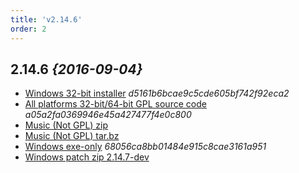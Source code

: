 ```yaml
---
title: 'v2.14.6'
order: 2
---
```

## 2.14.6 _{2016-09-04}_

- [Windows 32-bit installer](https://github.com/the3dfxdude/7kaa/releases/download/v2.14.6/7kaa-install-win32-2.14.6.exe) _d5161b6bcae9c5cde605bf742f92eca2_
- [All platforms 32-bit/64-bit GPL source code](https://github.com/the3dfxdude/7kaa/releases/download/v2.14.6/7kaa-2.14.6.tar.xz) _a05a2fa0369946e45a427477f4e0c800_
- [Music (Not GPL) zip](https://www.7kfans.com/downloads/7kaa-music.zip)
- [Music (Not GPL) tar.bz](https://www.7kfans.com/downloads/7kaa-music.tar.bz2)
- [Windows exe-only](https://github.com/the3dfxdude/7kaa/releases/download/v2.14.6/7kaa.exe) _68056ca8bb01484e915c8cae3161a951_
- [Windows patch zip 2.14.7-dev](https://www.7kfans.com/downloads/7kaa-patch-2.14.7-dev-9f2721f.zip)
